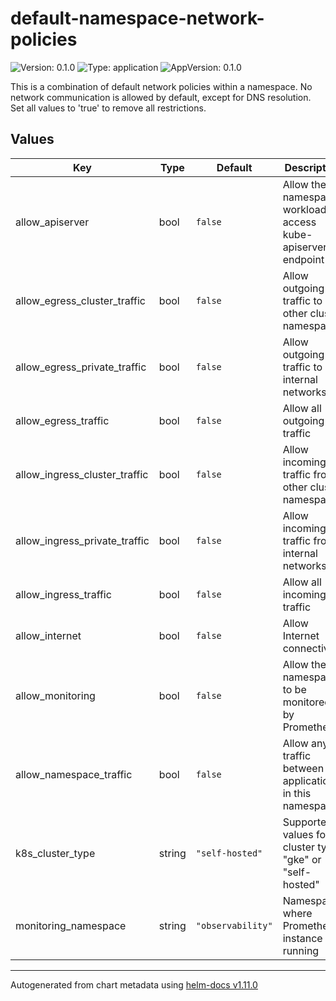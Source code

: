 # default-namespace-network-policies

![Version: 0.1.0](https://img.shields.io/badge/Version-0.1.0-informational?style=flat-square) ![Type: application](https://img.shields.io/badge/Type-application-informational?style=flat-square) ![AppVersion: 0.1.0](https://img.shields.io/badge/AppVersion-0.1.0-informational?style=flat-square)

This is a combination of default network policies within a namespace.
No network communication is allowed by default, except for DNS resolution.
Set all values to 'true' to remove all restrictions.

## Values

| Key | Type | Default | Description |
|-----|------|---------|-------------|
| allow_apiserver | bool | `false` | Allow the namespace workloads access kube-apiserver endpoint |
| allow_egress_cluster_traffic | bool | `false` | Allow outgoing traffic to other cluster namespaces |
| allow_egress_private_traffic | bool | `false` | Allow outgoing traffic to internal networks |
| allow_egress_traffic | bool | `false` | Allow all outgoing traffic |
| allow_ingress_cluster_traffic | bool | `false` | Allow incoming traffic from other cluster namespaces |
| allow_ingress_private_traffic | bool | `false` | Allow incoming traffic from internal networks |
| allow_ingress_traffic | bool | `false` | Allow all incoming traffic |
| allow_internet | bool | `false` | Allow Internet connectivity |
| allow_monitoring | bool | `false` | Allow the namespace to be monitored by Prometheus |
| allow_namespace_traffic | bool | `false` | Allow any traffic between the applications in this namespace |
| k8s_cluster_type | string | `"self-hosted"` | Supported values for cluster type: "gke" or "self-hosted" |
| monitoring_namespace | string | `"observability"` | Namespace where Prometheus instance is running |

----------------------------------------------
Autogenerated from chart metadata using [helm-docs v1.11.0](https://github.com/norwoodj/helm-docs/releases/v1.11.0)
